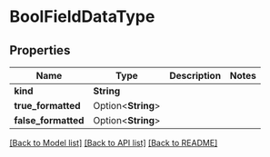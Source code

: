 # BoolFieldDataType

## Properties

Name | Type | Description | Notes
------------ | ------------- | ------------- | -------------
**kind** | **String** |  | 
**true_formatted** | Option<**String**> |  | 
**false_formatted** | Option<**String**> |  | 

[[Back to Model list]](../README.md#documentation-for-models) [[Back to API list]](../README.md#documentation-for-api-endpoints) [[Back to README]](../README.md)


